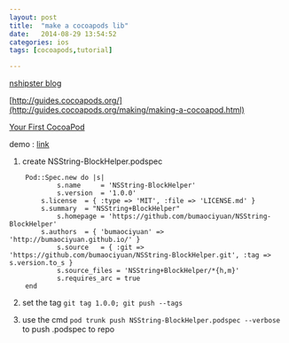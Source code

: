 ```yaml
---
layout: post
title:  "make a cocoapods lib"
date:   2014-08-29 13:54:52
categories: ios
tags: [cocoapods,tutorial]

---
```

[nshipster blog](http://nshipster.com/cocoapods/)

[http://guides.cocoapods.org/](http://guides.cocoapods.org/making/making-a-cocoapod.html)

[Your First CocoaPod](http://code.dblock.org/your-first-cocoapod)

demo : [link](https://github.com/bumaociyuan/NSString-BlockHelper.git)

1. create NSString-BlockHelper.podspec

```
	Pod::Spec.new do |s|
 			s.name     = 'NSString-BlockHelper'
 			s.version  = '1.0.0'
		s.license  = { :type => 'MIT', :file => 'LICENSE.md' }
		s.summary  = "NSString+BlockHelper"
 			s.homepage = 'https://github.com/bumaociyuan/NSString-BlockHelper'
		s.authors  = { 'bumaociyuan' => 'http://bumaociyuan.github.io/' }
			s.source   = { :git => 'https://github.com/bumaociyuan/NSString-BlockHelper.git', :tag => s.version.to_s }
			s.source_files = 'NSString+BlockHelper/*{h,m}'
			s.requires_arc = true
	end

```

2. set the tag
`git tag 1.0.0;	git push --tags`


3. use the cmd
`pod trunk push NSString-BlockHelper.podspec --verbose` to push .podspec to repo

